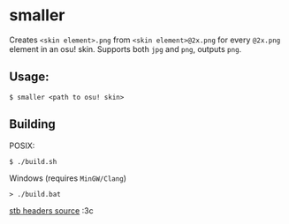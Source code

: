 # smaller

Creates `<skin element>.png` from `<skin element>@2x.png` for every `@2x.png` element in an osu! skin. Supports both `jpg` and `png`, outputs `png`.

## Usage:
```console
$ smaller <path to osu! skin>
```

## Building

POSIX:
```console
$ ./build.sh
```

Windows (requires `MinGW/Clang`)
```console
> ./build.bat
```

[stb headers source](https://github.com/nothings/stb) :3c
